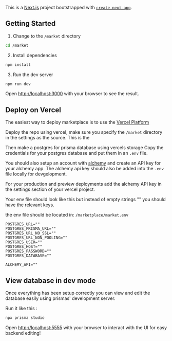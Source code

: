 This is a [Next.js](https://nextjs.org/) project bootstrapped with [`create-next-app`](https://github.com/vercel/next.js/tree/canary/packages/create-next-app).

## Getting Started

1. Change to the `/market` directory

```bash
cd /market
```

2. Install dependencies 

```bash
npm install
```

3. Run the dev server

```bash
npm run dev
```

Open [http://localhost:3000](http://localhost:3000) with your browser to see the result.

## Deploy on Vercel

The easiest way to deploy marketplace is to use the [Vercel Platform](https://vercel.com/)

Deploy the repo using vercel, make sure you specify the `/market` directory in the settings as the source. This is the 

Then make a postgres for prisma database using vercels storage
Copy the credentials for your postgres database and put them in an `.env` file.

You should also setup an account with [alchemy](https://www.alchemy.com/) and create an API key for your alchemy app.
The alchemy api key should also be added into the `.env` file locally for devgelopment.

For your production and preview deployments add the alchemy API key in the settings section of your vercel project.

Your env file should look like this but instead of empty strings "" you should have the relevant keys.

the env file should be located in: `/marketplace/market.env`

```env
POSTGRES_URL=""
POSTGRES_PRISMA_URL=""
POSTGRES_URL_NO_SSL=""
POSTGRES_URL_NON_POOLING=""
POSTGRES_USER=""
POSTGRES_HOST=""
POSTGRES_PASSWORD=""
POSTGRES_DATABASE=""

ALCHEMY_API=""
```

## View database in dev mode

Once everything has been setup correctly you can view and edit the database easily using prismas' development server.

Run it like this :

```bash
npx prisma studio
```

Open [http://localhost:5555](http://localhost:5555) with your browser to interact with the UI for easy backend editing!

